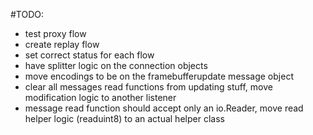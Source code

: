 #TODO:

* test proxy flow
* create replay flow
* set correct status for each flow
* have splitter logic on the connection objects
* move encodings to be on the framebufferupdate message object
* clear all messages read functions from updating stuff, move modification logic to another listener
* message read function should accept only an io.Reader, move read helper logic (readuint8) to an actual helper class